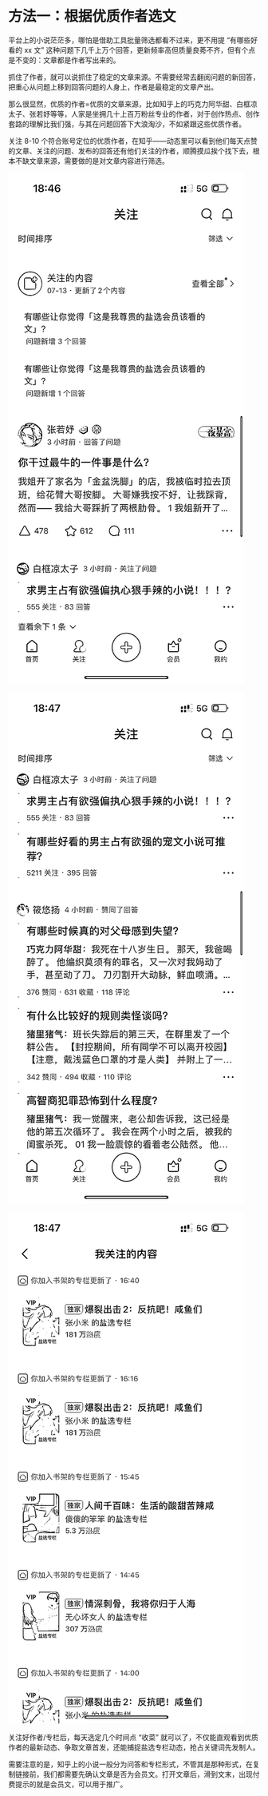 # 方法一：根据优质作者选文

平台上的小说茫茫多，哪怕是借助工具批量筛选都看不过来，更不用提 “有哪些好看的 xx 文” 这种问题下几千上万个回答，更新频率高但质量良莠不齐，但有个点是不变的：文章都是作者写出来的。

抓住了作者，就可以说抓住了稳定的文章来源。不需要经常去翻阅问题的新回答，把重心从问题上移到回答问题的人身上，作者是最稳定的文章产出。

那么很显然，优质的作者=优质的文章来源，比如知乎上的巧克力阿华甜、白框凉太子、张若妤等等，人家是坐拥几十上百万粉丝专业的作者，对于创作热点、创作套路的理解比我们强，与其在问题回答下大浪淘沙，不如紧跟这些优质作者。

关注 8-10 个符合账号定位的优质作者，在知乎——动态里可以看到他们每天点赞的文章、关注的问题、发布的回答还有他们关注的作者，顺腾摸瓜挨个找下去，根本不缺文章来源，需要做的是对文章内容进行筛选。

![](img/cfb2b226a033902800c9b6543b08c098.png)

![](img/39c5d52989ae4c8c77510dd70248e1b8.png)

![](img/4a7daaf3074eb1c3b2e1eafcb9cb818e.png)

关注好作者/专栏后，每天选定几个时间点 “收菜” 就可以了，不仅能直观看到优质作者的最新动态、争取文章首发，还能捕捉盐选专栏动态，抢占关键词先发制人。

需要注意的是，知乎上的小说一般分为问答和专栏形式，不管其是那种形式，在复制链接前，我们都需要先确认文章是否为会员文。打开文章后，滑到文末，出现付费提示的就是会员文，可以用于推广。
